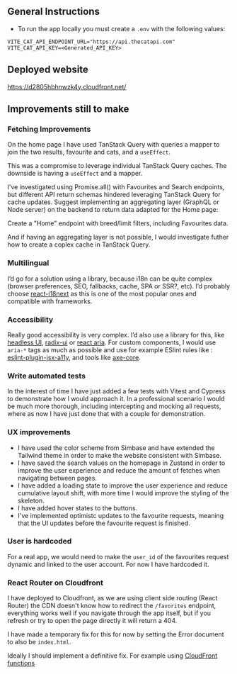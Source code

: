 ## General Instructions

- To run the app locally you must create a `.env` with the following values:

```
VITE_CAT_API_ENDPOINT_URL="https://api.thecatapi.com"
VITE_CAT_API_KEY=<Generated_API_KEY>
```

## Deployed website

https://d2805hbhnwzk4y.cloudfront.net/

## Improvements still to make

### Fetching Improvements

On the home page I have used TanStack Query with queries a mapper to join the two results, favourite and cats,
and a `useEffect`.

This was a compromise to leverage individual TanStack Query caches. The downside is having a `useEffect` and a mapper.

I've investigated using Promise.all() with Favourites and Search endpoints, but different API return schemas hindered leveraging TanStack Query for cache updates. Suggest implementing an aggregating layer (GraphQL or Node server) on the backend to return data adapted for the Home page:

Create a "Home" endpoint with breed/limit filters, including Favourites data.

And if having an aggregating layer is not possible, I would investigate futher how to create a coplex cache in TanStack Query.

### Multilingual

I’d go for a solution using a library, because i18n can be quite complex (browser preferences, SEO, fallbacks, cache, SPA or SSR?, etc). I’d probably choose [react-i18next](https://react.i18next.com/) as this is one of the most popular ones and compatible with frameworks.

### Accessibility

Really good accessibility is very complex. I’d also use a library for this, like [headless UI](https://headlessui.com/), [radix-ui](https://www.radix-ui.com/) or [react aria](https://react-spectrum.adobe.com/react-aria/).
For custom components, I would use `aria-*` tags as much as possible and use for example ESlint rules like : [eslint-plugin-jsx-a11y](https://github.com/jsx-eslint/eslint-plugin-jsx-a11y), and tools like [axe-core](https://www.deque.com/axe/).

### Write automated tests

In the interest of time I have just added a few tests with Vitest and Cypress to demonstrate how I would approach it. In a professional scenario I would be much more thorough, including intercepting and mocking all requests, where as now I have just done that with a couple for demonstration.

### UX improvements

- I have used the color scheme from Simbase and have extended the Tailwind theme in order to make the website consistent with Simbase.
- I have saved the search values on the homepage in Zustand in order to improve the user experience and reduce the amount of fetches when navigating between pages.
- I have added a loading state to improve the user experience and reduce cumulative layout shift, with more time I would improve the styling of the skeleton.
- I have added hover states to the buttons.
- I've implemented optimistc updates to the favourite requests, meaning that the UI updates before the favourite request is finished.

### User is hardcoded

For a real app, we would need to make the `user_id` of the favourites request dynamic and linked to the user account. For now I have hardcoded it.

### React Router on Cloudfront

I have deployed to Cloudfront, as we are using client side routing (React Router) the CDN doesn't know how to redirect the `/favorites` endpoint, everything works well if you navigate through the app itself, but if you refresh or try to open the page directly it will return a 404.

I have made a temporary fix for this for now by setting the Error document to also be `index.html`.

Ideally I should implement a definitive fix. For example using [CloudFront functions](https://dev.to/santisbon/serving-a-react-router-app-through-cloudfront-1h28)
